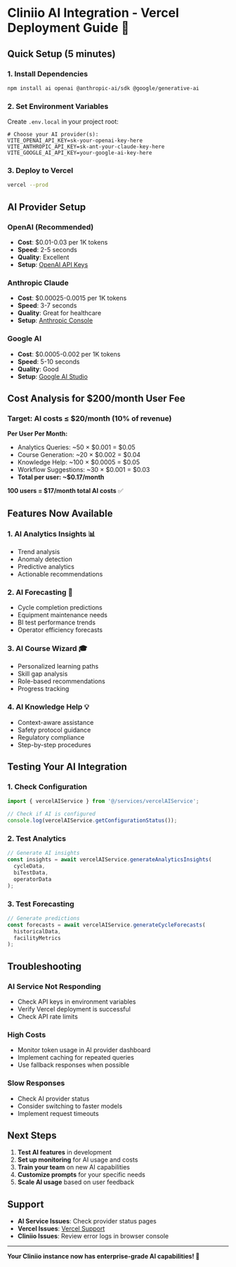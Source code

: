 # Cliniio AI Integration - Vercel Deployment Guide 🚀

## Quick Setup (5 minutes)

### 1. Install Dependencies

```bash
npm install ai openai @anthropic-ai/sdk @google/generative-ai
```

### 2. Set Environment Variables

Create `.env.local` in your project root:

```env
# Choose your AI provider(s):
VITE_OPENAI_API_KEY=sk-your-openai-key-here
VITE_ANTHROPIC_API_KEY=sk-ant-your-claude-key-here
VITE_GOOGLE_AI_API_KEY=your-google-ai-key-here
```

### 3. Deploy to Vercel

```bash
vercel --prod
```

## AI Provider Setup

### OpenAI (Recommended)

- **Cost**: $0.01-0.03 per 1K tokens
- **Speed**: 2-5 seconds
- **Quality**: Excellent
- **Setup**: [OpenAI API Keys](https://platform.openai.com/api-keys)

### Anthropic Claude

- **Cost**: $0.00025-0.0015 per 1K tokens
- **Speed**: 3-7 seconds
- **Quality**: Great for healthcare
- **Setup**: [Anthropic Console](https://console.anthropic.com/)

### Google AI

- **Cost**: $0.0005-0.002 per 1K tokens
- **Speed**: 5-10 seconds
- **Quality**: Good
- **Setup**: [Google AI Studio](https://makersuite.google.com/app/apikey)

## Cost Analysis for $200/month User Fee

### Target: AI costs ≤ $20/month (10% of revenue)

**Per User Per Month:**

- Analytics Queries: ~50 × $0.001 = $0.05
- Course Generation: ~20 × $0.002 = $0.04
- Knowledge Help: ~100 × $0.0005 = $0.05
- Workflow Suggestions: ~30 × $0.001 = $0.03
- **Total per user: ~$0.17/month**

**100 users = $17/month total AI costs** ✅

## Features Now Available

### 1. **AI Analytics Insights** 📊

- Trend analysis
- Anomaly detection
- Predictive analytics
- Actionable recommendations

### 2. **AI Forecasting** 🔮

- Cycle completion predictions
- Equipment maintenance needs
- BI test performance trends
- Operator efficiency forecasts

### 3. **AI Course Wizard** 🎓

- Personalized learning paths
- Skill gap analysis
- Role-based recommendations
- Progress tracking

### 4. **AI Knowledge Help** 💡

- Context-aware assistance
- Safety protocol guidance
- Regulatory compliance
- Step-by-step procedures

## Testing Your AI Integration

### 1. Check Configuration

```typescript
import { vercelAIService } from '@/services/vercelAIService';

// Check if AI is configured
console.log(vercelAIService.getConfigurationStatus());
```

### 2. Test Analytics

```typescript
// Generate AI insights
const insights = await vercelAIService.generateAnalyticsInsights(
  cycleData,
  biTestData,
  operatorData
);
```

### 3. Test Forecasting

```typescript
// Generate predictions
const forecasts = await vercelAIService.generateCycleForecasts(
  historicalData,
  facilityMetrics
);
```

## Troubleshooting

### AI Service Not Responding

- Check API keys in environment variables
- Verify Vercel deployment is successful
- Check API rate limits

### High Costs

- Monitor token usage in AI provider dashboard
- Implement caching for repeated queries
- Use fallback responses when possible

### Slow Responses

- Check AI provider status
- Consider switching to faster models
- Implement request timeouts

## Next Steps

1. **Test AI features** in development
2. **Set up monitoring** for AI usage and costs
3. **Train your team** on new AI capabilities
4. **Customize prompts** for your specific needs
5. **Scale AI usage** based on user feedback

## Support

- **AI Service Issues**: Check provider status pages
- **Vercel Issues**: [Vercel Support](https://vercel.com/support)
- **Cliniio Issues**: Review error logs in browser console

---

**Your Cliniio instance now has enterprise-grade AI capabilities! 🎉**
